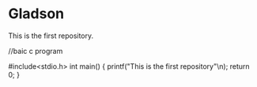 # Gladson
This is the first repository.

//baic c program

#include<stdio.h>
int main()
{
  printf("This is the first repository"\n);
  return 0;
  }
